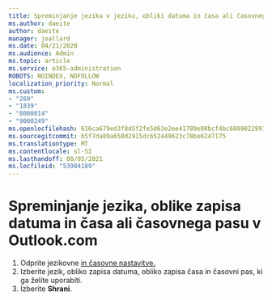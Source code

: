 ```yaml
---
title: Spreminjanje jezika v jeziku, obliki datuma in časa ali časovnega pasu na Outlook.com
ms.author: daeite
author: daeite
manager: joallard
ms.date: 04/21/2020
ms.audience: Admin
ms.topic: article
ms.service: o365-administration
ROBOTS: NOINDEX, NOFOLLOW
localization_priority: Normal
ms.custom:
- "269"
- "1839"
- "8000014"
- "9000249"
ms.openlocfilehash: 616ca679ed3f8d5f2fe5d63e2ee41789e08bcf4bc6809022991d1ede02d8cb49
ms.sourcegitcommit: b5f7da89a650d2915dc652449623c78be6247175
ms.translationtype: MT
ms.contentlocale: sl-SI
ms.lasthandoff: 08/05/2021
ms.locfileid: "53984189"
---
```

# <a name="change-your-language-date-and-time-format-or-time-zone-in-outlookcom"></a>Spreminjanje jezika, oblike zapisa datuma in časa ali časovnega pasu v Outlook.com

1. Odprite jezikovne [in časovne nastavitve.](https://go.microsoft.com/fwlink/?linkid=2085505)
1. Izberite jezik, obliko zapisa datuma, obliko zapisa časa in časovni pas, ki ga želite uporabiti.
1. Izberite **Shrani**.
